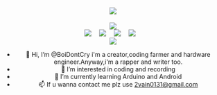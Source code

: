 <h1 align="center">
  <a href="https://blog.anheyu.com/">
    <img src="https://readme-typing-svg.herokuapp.com?color=%2336BCF7&lines=往者不可谏，来者犹可追.;console.log(%22Hello%EF%BC%8Cworld%22)">
  </a>	
</h1>
<div align="center" ><img order-radius="100px" src="https://npm.elemecdn.com/anzhiyu-assets/image/common/github-info/Knock-Code.gif"/></div>
<div align="center">
  <a href="https://thisisvain.top/"><img src="https://img.shields.io/badge/website-个人博客-blue"></a>&emsp;
  <a href="https://twitter.com/thisisvainxx"><img src="https://img.shields.io/badge/twitter-%E6%8E%A8%E7%89%B9-blue"></a>&emsp;
  <a href="https://www.youtube.com/channel/UC3UzC3K0xTl4GwXWqtSep-w"><img src="https://img.shields.io/badge/youtube-%E6%B2%B9%E7%AE%A1-c32136"></a>&emsp;
  <a href="https://space.bilibili.com/6166795"><img src="https://img.shields.io/badge/bilibili-B%E7%AB%99-ff69b4"></a>&emsp;
  
<div align="center"><img src="https://cdn.cbd.int/anzhiyu-assets@1.0.11/image/common/github-info/personal-homepage-banner.jpg" /></div>








- 👋 Hi, I’m @BoiDontCry i'm a creator,coding farmer and hardware engineer.Anyway,i'm a rapper and writer too.
- 👀 I’m interested in coding and recording 
- 🌱 I’m currently learning Arduino and Android
- 📫 If u wanna contact me plz use 2vain0131@gmail.com

<!---
BoiDontCry/BoiDontCry is a ✨ special ✨ repository because its `README.md` (this file) appears on your GitHub profile.
You can click the Preview link to take a look at your changes.
--->
